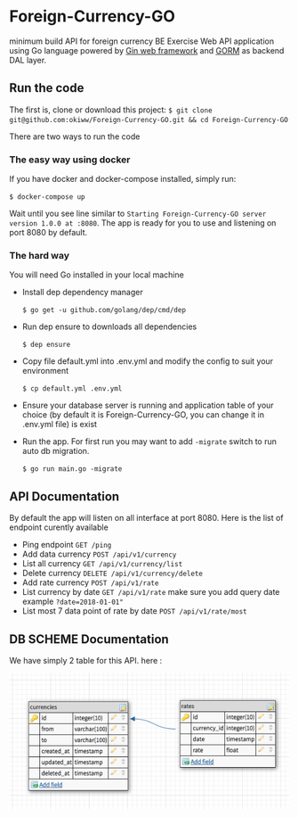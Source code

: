 # Foreign-Currency-GO
minimum build API for foreign currency BE Exercise Web API application using Go language powered by [Gin web framework](https://github.com/gin-gonic/gin) and [GORM](https://github.com/jinzhu/gorm) as backend DAL layer.

## Run the code

The first is, clone or download this project:
`$ git clone git@github.com:okiww/Foreign-Currency-GO.git && cd Foreign-Currency-GO`

There are two ways to run the code
### The easy way using docker

If you have docker and docker-compose installed, simply run:

`$ docker-compose up`

Wait until you see line similar to `Starting Foreign-Currency-GO server version 1.0.0 at :8080`. The app is ready for you to use and listening on port 8080 by default.

### The hard way

You will need Go installed in your local machine

* Install dep dependency manager

  `$ go get -u github.com/golang/dep/cmd/dep`

* Run dep ensure to downloads all dependencies

  `$ dep ensure`

* Copy file default.yml into .env.yml and modify the config to suit your environment

  `$ cp default.yml .env.yml`

* Ensure your database server is running and application table of your choice (by default it is Foreign-Currency-GO, you can change it in .env.yml file) is exist

* Run the app. For first run you may want to add `-migrate` switch to run auto db migration.

  `$ go run main.go -migrate`

## API Documentation

By default the app will listen on all interface at port 8080. Here is the list of endpoint curently available

* Ping endpoint `GET /ping`
* Add data currency `POST /api/v1/currency`
* List all currency `GET /api/v1/currency/list`
* Delete currency  `DELETE /api/v1/currency/delete`
* Add rate currency `POST /api/v1/rate`
* List currency by date `GET /api/v1/rate` make sure you add query date example `?date=2018-01-01"`
* List most 7 data point of rate by date `POST /api/v1/rate/most`

## DB SCHEME Documentation

We have simply 2 table for this API. here :

![alt text](https://github.com/okiww/Foreign-Currency-GO/blob/master/db_scheme.png)